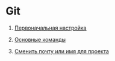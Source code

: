 # Git

1. [Первоначальная настройка](./initial_setup.md)

2. [Основные команды](./basic_commands.md)

3. [Сменить почту или имя для проекта](./config.md)